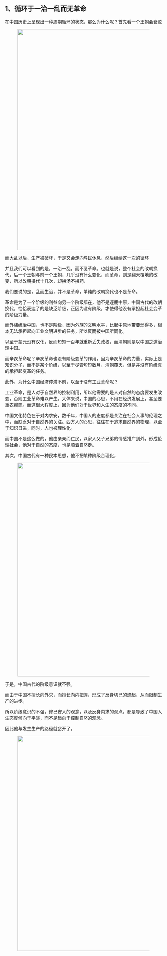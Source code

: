 <h2>1、循环于一治一乱而无革命</h2><p data-pid="UC1TXKJA">在中国历史上呈现出一种周期循环的状态，那么为什么呢？首先看一个王朝会衰败</p><figure data-size="normal"><img src="https://pic1.zhimg.com/v2-3b9aed86cfab52eaf4e42e682ff76ad0_720w.jpg?source=d16d100b" data-caption="" data-size="normal" data-rawwidth="709" data-rawheight="540" class="origin_image zh-lightbox-thumb" width="709" data-original="https://picx.zhimg.com/v2-3b9aed86cfab52eaf4e42e682ff76ad0_720w.jpg?source=d16d100b"></figure><p data-pid="y1wqoSJc">而大乱以后，生产被破坏，于是又会走向与民休息，然后继续这一次的循环</p><p data-pid="_Gn-y_99">并且我们可以看到的是，一治一乱，而不见革命。也就是说，整个社会的改朝换代，后一个王朝与前一个王朝，几乎没有什么变化，而革命，则是翻天覆地的改变，所以改朝换代十几次，却换汤不换药。</p><p data-pid="NhG5pf_o">我们要说的是，乱而生治，并不是革命，单纯的改朝换代也不是革命。</p><p data-pid="X6-x9JuR">革命是为了一个阶级的利益向另一个阶级都在，他不是逐鹿中原，中国古代的改朝换代，恰恰表达了的是缺乏阶级，正因为没有阶级，才使得他没有承担起社会变革的阶级力量。</p><p data-pid="u5JnVq-6">而外族统治中国，也不是阶级，因为外族的文明水平，比起中原地带要弱得多，根本无法承担起向工业文明进步的任务，所以反而被中国所同化。</p><p data-pid="TI8OXx1m">以至于蒙元没有汉化，反而短短一百年就重新丢失政权，而清朝则是以中国之道治理中国。</p><p data-pid="trxm-vTY">而辛亥革命呢？辛亥革命也没有阶级变革的作用，因为辛亥革命的力量，实际上是知识分子，而不是某个阶级，以至于尽管短短数月，清朝覆灭，但是并没有阶级真的承担起变革的任务。</p><p data-pid="1Zt3B7gf">此外，为什么中国经济停滞不前，以至于没有工业革命呢？</p><p data-pid="TGJuPV_T">工业革命，是人对于自然界的控制利用，所以他需要的是人对自然的态度要发生改变，否则工业革命难以产生。大体来说，中国的心思，不用在经济发展上，甚至要重农抑商。而这很大程度上，因为他们对于世界和人生的态度的不同。</p><p data-pid="_-Hozj9M">中国文化特色在于对内求安，数千年，中国人的态度都是关注在社会人事的伦理之中，而缺乏对于自然界的关注。西方人的心思，往往在于追求自然界的物理，以至于知识日进，同时，人也被理性化。</p><p data-pid="_X7tfPwZ">而中国不是这么做的，他由亲亲而仁民，以家人父子兄弟的情感推广到外，形成伦理社会，他对于自然的态度，也是顺着自然走。</p><p data-pid="k7uN14IQ">其次，中国古代有一种民本思想，他不把某种阶级合理化，</p><figure data-size="normal"><img src="https://picx.zhimg.com/v2-6e2c25098540a7fd5ae2df5f989d7ca6_720w.jpg?source=d16d100b" data-caption="" data-size="normal" data-rawwidth="687" data-rawheight="622" class="origin_image zh-lightbox-thumb" width="687" data-original="https://picx.zhimg.com/v2-6e2c25098540a7fd5ae2df5f989d7ca6_720w.jpg?source=d16d100b"></figure><p data-pid="If6Ywpna">于是，中国古代的阶级意识就不强。</p><p data-pid="A0QtO4Lf">而由于中国不擅长向外求，而擅长向内把握，形成了反身切己的蜂起，从而限制生产的进步。</p><p data-pid="sgcWjmGu">所以阶级意识的不强，修己安人的观念，以及反身内求的观点，都是导致了中国人生态度倾向于平淡，而不是趋向于控制自然的观念。</p><p data-pid="D_8_fAn1">因此他与发生生产的路径就岔开了，</p><figure data-size="normal"><img src="https://picx.zhimg.com/v2-ed298581fa9a0e8a4d32ae09474f26ce_720w.jpg?source=d16d100b" data-caption="" data-size="normal" data-rawwidth="690" data-rawheight="180" class="origin_image zh-lightbox-thumb" width="690" data-original="https://picx.zhimg.com/v2-ed298581fa9a0e8a4d32ae09474f26ce_720w.jpg?source=d16d100b"></figure><p></p><p></p><p></p>